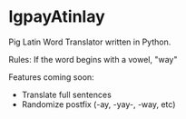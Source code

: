 # IgpayAtinlay
Pig Latin Word Translator written in Python.

Rules:
If the word begins with a vowel, "way"

Features coming soon:
- Translate full sentences
- Randomize postfix (-ay, -yay-, -way, etc)
